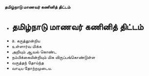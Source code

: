 **தமிழ்நாடு மாணவர் கணினித் திட்டம்**
- # தமிழ்நாடு மாணவர் கணினித் திட்டம்
- a. கருத்தூன்றிய
- உள்ளார்வ மிக்க
- அறியும் ஆவல் கொண்ட
- நம்பிக்கையின்றியும் மிக விருப்பங்கொண்டுள்ள
- வருத்தந் தோய்ந்த
- வாடிய தோற்றமுடைய.

